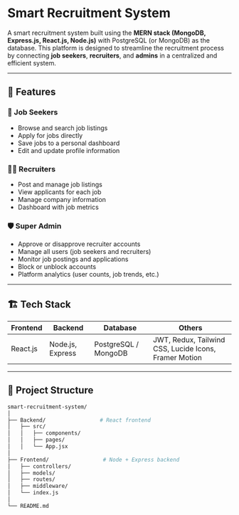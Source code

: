 # Smart Recruitment System

A smart recruitment system built using the **MERN stack (MongoDB, Express.js, React.js, Node.js)** with PostgreSQL (or MongoDB) as the database. This platform is designed to streamline the recruitment process by connecting **job seekers**, **recruiters**, and **admins** in a centralized and efficient system.

---

## 🧠 Features

### 👤 Job Seekers
- Browse and search job listings
- Apply for jobs directly
- Save jobs to a personal dashboard
- Edit and update profile information

### 🧑‍💼 Recruiters
- Post and manage job listings
- View applicants for each job
- Manage company information
- Dashboard with job metrics

### 🛡️ Super Admin
- Approve or disapprove recruiter accounts
- Manage all users (job seekers and recruiters)
- Monitor job postings and applications
- Block or unblock accounts
- Platform analytics (user counts, job trends, etc.)

---

## 🏗️ Tech Stack

| Frontend        | Backend           | Database         | Others                  |
|----------------|-------------------|------------------|--------------------------|
| React.js        | Node.js, Express  | PostgreSQL / MongoDB | JWT, Redux, Tailwind CSS, Lucide Icons, Framer Motion |

---

## 📁 Project Structure

```bash
smart-recruitment-system/
│
├── Backend/                 # React frontend
│   ├── src/
│   │   ├── components/
│   │   ├── pages/
│   │   └── App.jsx
│
├── Frontend/                 # Node + Express backend
│   ├── controllers/
│   ├── models/
│   ├── routes/
│   ├── middleware/
│   └── index.js
│
└── README.md
